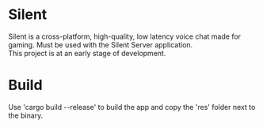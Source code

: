 # Silent
Silent is a cross-platform, high-quality, low latency voice chat made for gaming.
Must be used with the Silent Server application. 
<br>
This project is at an early stage of development. 
# Build
Use 'cargo build --release' to build the app and copy the 'res' folder next to the binary.
